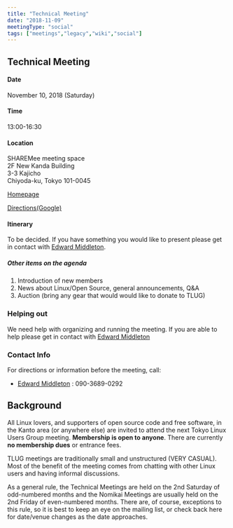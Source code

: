 ```yaml
---
title: "Technical Meeting"
date: "2018-11-09"
meetingType: "social"
tags: ["meetings","legacy","wiki","social"]
---
```


<h2 id="technical_meeting">Technical Meeting</h2>
<h4 id="date">Date</h4>
<p>November 10, 2018 (Saturday)</p>
<h4 id="time">Time</h4>
<p>13:00-16:30</p>
<h4 id="location">Location</h4>
<p>SHAREMee meeting space<br />
2F New Kanda Building<br />
3-3 Kajicho<br />
Chiyoda-ku, Tokyo 101-0045</p>
<p><a href="https://www.spacee.jp/listings/6415">Homepage</a></p>
<p><a href="https://goo.gl/maps/ks83z197Jyn">Directions(Google)</a></p>
<h4 id="itinerary">Itinerary</h4>
<p>To be decided. If you have something you would like to present please get in contact with <a href="./Edward_Middleton">Edward Middleton</a>.</p>
<h5 id="other_items_on_the_agenda">Other items on the agenda</h5>
<ol>
<li>Introduction of new members</li>
<li>News about Linux/Open Source, general announcements, Q&amp;A</li>
<li>Auction (bring any gear that would would like to donate to TLUG)</li>
</ol>
<h3 id="helping_out">Helping out</h3>
<p>We need help with organizing and running the meeting. If you are able to help please get in contact with <a href="./Edward_Middleton">Edward Middleton</a></p>
<h3 id="contact_info">Contact Info</h3>
<p>For directions or information before the meeting, call:</p>
<ul>
<li><a href="./Edward_Middleton">Edward Middleton</a> : 090-3689-0292</li>
</ul>

<h2 id="introduction">Background</h2>
<p>All Linux lovers, and supporters of open source code and free software, in the Kanto area (or anywhere else) are invited to attend the next Tokyo Linux Users Group meeting. <b>Membership is open to anyone</b>. There are currently <b>no membership dues</b> or entrance fees.</p>
<p>TLUG meetings are traditionally small and unstructured (VERY CASUAL). Most of the benefit of the meeting comes from chatting with other Linux users and having informal discussions.</p>
<p>As a general rule, the Technical Meetings are held on the 2nd Saturday of odd-numbered months and the Nomikai Meetings are usually held on the 2nd Friday of even-numbered months. There are, of course, exceptions to this rule, so it is best to keep an eye on the mailing list, or check back here for date/venue changes as the date approaches.</p>
